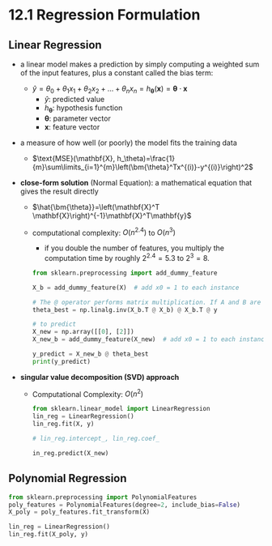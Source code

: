 # 12.1 Regression Formulation

## Linear Regression

- a linear model makes a prediction by simply computing a weighted sum of the input features, plus a constant called the bias term:
  - $\hat{y}=\theta_0+\theta_1 x_1 + \theta_2 x_2 + \dots + \theta_n x_n=h_{\bm{\theta}}(\mathbf{x})=\bm{\theta}\cdot \mathbf{x}$
    - $\hat{y}$: predicted value
    - $h_{\bm{\theta}}$: hypothesis function
    - $\bm{\theta}$: parameter vector
    - $\mathbf{x}$: feature vector
- a measure of how well (or poorly) the model fits the training data
  - $\text{MSE}(\mathbf{X}, h_\theta)=\frac{1}{m}\sum\limits_{i=1}^{m}\left(\bm{\theta}^Tx^{(i)}-y^{(i)}\right)^2$
- **close-form solution** (Normal Equation): a mathematical equation that gives the result directly
  - $\hat{\bm{\theta}}=\left(\mathbf{X}^T \mathbf{X}\right)^{-1}\mathbf{X}^T\mathbf{y}$
  - computational complexity: $O(n^{2.4})$ to $O(n^{3})$
    - if you double the number of features, you multiply the computation time by roughly $2^{2.4} = 5.3$ to $2^3 = 8$.

    ```python
    from sklearn.preprocessing import add_dummy_feature

    X_b = add_dummy_feature(X)  # add x0 = 1 to each instance

    # The @ operator performs matrix multiplication. If A and B are NumPy arrays, then A @ B is equivalent to np.matmul(A, B)
    theta_best = np.linalg.inv(X_b.T @ X_b) @ X_b.T @ y

    # to predict
    X_new = np.array([[0], [2]])
    X_new_b = add_dummy_feature(X_new)  # add x0 = 1 to each instance

    y_predict = X_new_b @ theta_best
    print(y_predict)
    ```

- **singular value decomposition (SVD) approach**
  - Computational Complexity: $O(n^2)$

    ```python
    from sklearn.linear_model import LinearRegression
    lin_reg = LinearRegression()
    lin_reg.fit(X, y)

    # lin_reg.intercept_, lin_reg.coef_

    in_reg.predict(X_new)
    ```

## Polynomial Regression

```python
from sklearn.preprocessing import PolynomialFeatures
poly_features = PolynomialFeatures(degree=2, include_bias=False)
X_poly = poly_features.fit_transform(X)

lin_reg = LinearRegression()
lin_reg.fit(X_poly, y)
```
